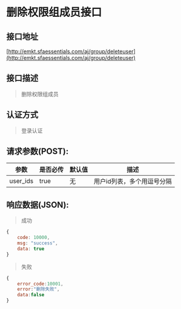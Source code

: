 # 删除权限组成员接口

## 接口地址

[http://emkt.sfaessentials.com/aj/group/deleteuser](http://emkt.sfaessentials.com/aj/group/deleteuser)

## 接口描述

> 删除权限组成员

## 认证方式

> 登录认证

## 请求参数(POST):

| 参数 | 是否必传 | 默认值 |  描述 | 
| ---- | ----- | ----- | ----- | 
| user_ids | true | 无  | 用户id列表，多个用逗号分隔 | 


## 响应数据(JSON):
> 成功

```javascript
{
    code: 10000,
    msg: "success",
    data: true
}
```
> 失败 

```javascript
{
    error_code:10001,
    error:"删除失败",
    data:false
}
```
